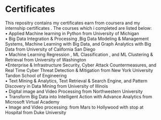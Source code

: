 # Certificates
This repositry contains my certificates earn from coursera and my internship certificates .
The courses which i completed are listed below:
<br>
•	Applied Machine learning in Python  from University of Michigan
<br>
•	Big Data Integration & Processing ,Big Data Modeling & Management Systems, Machine Learning with Big Data,  and Graph Analytics with Big Data from University of California San Diego
<br>
•	Machine Learning Regression , ML Classification , and ML Clustering & Retrieval from University of Washington
<br>
•Enterprise & Infrastructure Security, Cyber Attack Countermeasures, and Real Time Cyber Threat Detection & Mitigation from New York University Tandon School of Engineering
<br>
•	Text Mining & Analytics, Text Retrieval & Search Engine, and Pattern Discovery in Data Mining from University of Illinois 
<br>
•	Digital image and Video Processing from Northwestern  University
<br>
•	Transform Big Data into Intelligent Action with Advance Analytics from Microsoft Virtual Academy
<br>
•	Image and Video processing: from Mars to Hollywood with stop at Hospital from Duke University

